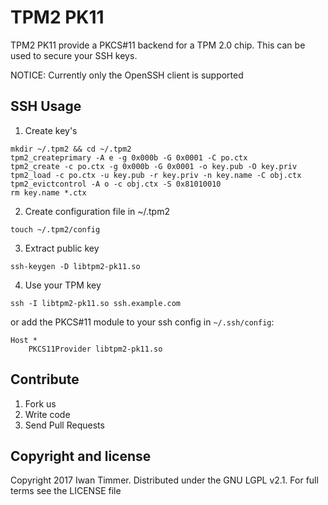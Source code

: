TPM2 PK11
==========

TPM2 PK11 provide a PKCS#11 backend for a TPM 2.0 chip.
This can be used to secure your SSH keys.

NOTICE: Currently only the OpenSSH client is supported

## SSH Usage

1. Create key's
```
mkdir ~/.tpm2 && cd ~/.tpm2
tpm2_createprimary -A e -g 0x000b -G 0x0001 -C po.ctx
tpm2_create -c po.ctx -g 0x000b -G 0x0001 -o key.pub -O key.priv
tpm2_load -c po.ctx -u key.pub -r key.priv -n key.name -C obj.ctx
tpm2_evictcontrol -A o -c obj.ctx -S 0x81010010
rm key.name *.ctx
```
2. Create configuration file in ~/.tpm2
```
touch ~/.tpm2/config
```
3. Extract public key
```
ssh-keygen -D libtpm2-pk11.so
```
4. Use your TPM key
```
ssh -I libtpm2-pk11.so ssh.example.com
```
or add the PKCS#11 module to your ssh config in `~/.ssh/config`:
```
Host *
    PKCS11Provider libtpm2-pk11.so
```

## Contribute

1. Fork us
2. Write code
3. Send Pull Requests

## Copyright and license

Copyright 2017 Iwan Timmer. Distributed under the GNU LGPL v2.1. For full terms see the LICENSE file

